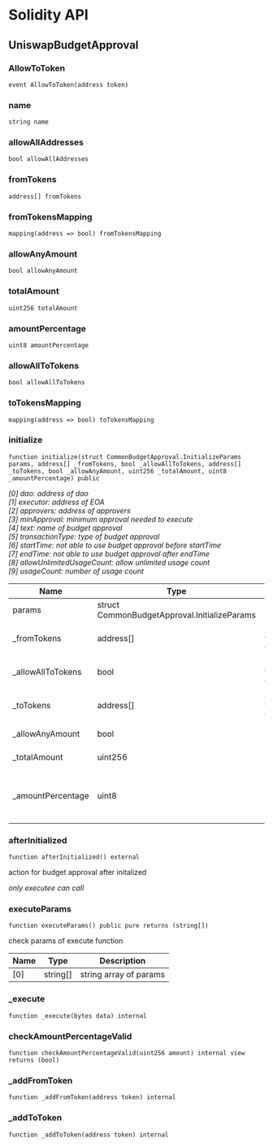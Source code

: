 # Solidity API

## UniswapBudgetApproval

### AllowToToken

```solidity
event AllowToToken(address token)
```

### name

```solidity
string name
```

### allowAllAddresses

```solidity
bool allowAllAddresses
```

### fromTokens

```solidity
address[] fromTokens
```

### fromTokensMapping

```solidity
mapping(address => bool) fromTokensMapping
```

### allowAnyAmount

```solidity
bool allowAnyAmount
```

### totalAmount

```solidity
uint256 totalAmount
```

### amountPercentage

```solidity
uint8 amountPercentage
```

### allowAllToTokens

```solidity
bool allowAllToTokens
```

### toTokensMapping

```solidity
mapping(address => bool) toTokensMapping
```

### initialize

```solidity
function initialize(struct CommonBudgetApproval.InitializeParams params, address[] _fromTokens, bool _allowAllToTokens, address[] _toTokens, bool _allowAnyAmount, uint256 _totalAmount, uint8 _amountPercentage) public
```

_[0] dao: address of dao \
     [1] executor: address of EOA \
     [2] approvers: address of approvers \
     [3] minApproval: minimum approval needed to execute \
     [4] text: name of budget approval \
     [5] transactionType: type of budget approval \
     [6] startTime: not able to use budget approval before startTime \
     [7] endTime: not able to use budget approval after endTime \
     [8] allowUnlimitedUsageCount: allow unlimited usage count \
     [9] usageCount: number of usage count_

| Name | Type | Description |
| ---- | ---- | ----------- |
| params | struct CommonBudgetApproval.InitializeParams | see above |
| _fromTokens | address[] | allowed token swap from |
| _allowAllToTokens | bool | allowed any token swap to |
| _toTokens | address[] | allowed token swap to |
| _allowAnyAmount | bool | allow any amount |
| _totalAmount | uint256 | allowed amount |
| _amountPercentage | uint8 | percentage of allowed amount (100% = 100) |

### afterInitialized

```solidity
function afterInitialized() external
```

action for budget approval after initalized

_only executee can call_

### executeParams

```solidity
function executeParams() public pure returns (string[])
```

check params of execute function

| Name | Type | Description |
| ---- | ---- | ----------- |
| [0] | string[] | string array of params |

### _execute

```solidity
function _execute(bytes data) internal
```

### checkAmountPercentageValid

```solidity
function checkAmountPercentageValid(uint256 amount) internal view returns (bool)
```

### _addFromToken

```solidity
function _addFromToken(address token) internal
```

### _addToToken

```solidity
function _addToToken(address token) internal
```

